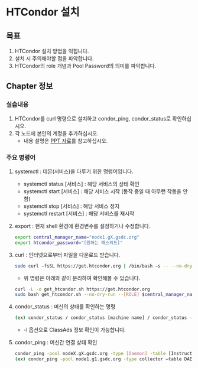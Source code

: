 # HTCondor 설치
## 목표
1. HTCondor 설치 방법을 익힙니다.
1. 설치 시 주의해야할 점을 파악합니다.
1. HTCondor의 role 개념과 Pool Password의 의미를 파악합니다.

## Chapter 정보
### 실습내용 
1. HTCondor를 curl 명령으로 설치하고 condor\_ping, condor\_status로 확인하십시오.
1. 각 노드에 본인의 계정을 추가하십시오.
   * 내용 설명은 [PPT 자료](https://cernbox.cern.ch/index.php/s/cXLUjWOaN5yKgw1)를 참고하십시오.
### 주요 명령어
1. systemctl : 데몬(서비스)을 다루기 위한 명령어입니다.
   * systemctl status [서비스] : 해당 서비스의 상태 확인
   * systemctl start [서비스] : 해당 서비스 시작 (동작 중일 때 아무런 작동을 안함)
   * systemctl stop [서비스] : 해당 서비스 정지 
   * systemctl restart [서비스] : 해당 서비스를 재시작
1. export : 현재 shell 환경에 환경변수를 설정하거나 수정합니다.
   ```bash
   export central_manager_name="node1.gX.gsdc.org"
   export htcondor_password="[원하는 패스워드]"
   ```
1. curl : 인터넷으로부터 파일을 다운로드 받습니다.
   ```bash
   sudo curl –fsSL https://get.htcondor.org | /bin/bash –s -- --no-dry-run --[ROLE] $central_manager_name --password $htcondor_password
   ```
   * 위 명령은 아래와 같이 분리하여 확인해볼 수 있습니다.
   ```bash
   curl -L -o get_htcondor.sh https://get.htcondor.org
   sudo bash get_htcondor.sh --no-dry-run --[ROLE] $central_manager_name --password $htcondor_password
   ```
1. condor\_status : 머신의 상태를 확인하는 명령
   ```bash
   (ex) condor_status / condor_status [machine name] / condor_status -l [machine name]
   ```
   * -l 옵션으로 ClassAds 정보 확인이 가능합니다.

1. condor\_ping : 머신간 연결 상태 확인
   ```bash
   condor_ping -pool nodeX.gX.gsdc.org -type [Daemon] -table [Instruction or ALL]
   (ex) condor_ping -pool node1.g1.gsdc.org -type collector –table DAEMON
   ```
